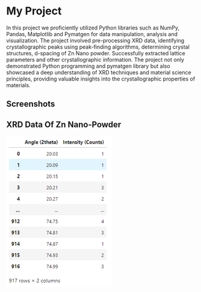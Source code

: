 # My Project

  In this project we proficiently utilized Python libraries such as NumPy, Pandas, Matplotlib and Pymatgen for data
manipulation, analysis and visualization. The project involved pre-processing XRD data, identifying
crystallographic peaks using peak-finding algorithms, determining crystal structures, d-spacing of Zn Nano powder.
Successfully extracted lattice parameters and other crystallographic information. The project not only demonstrated
Python programming and pymatgen library but also showcased a deep understanding of XRD techniques and
material science principles, providing valuable insights into the crystallographic properties of materials.

## Screenshots
## XRD Data Of Zn Nano-Powder
![DATA](https://github.com/dipakkhedkar1104/-python-XRD-Data-Analysis/blob/main/image.png)
